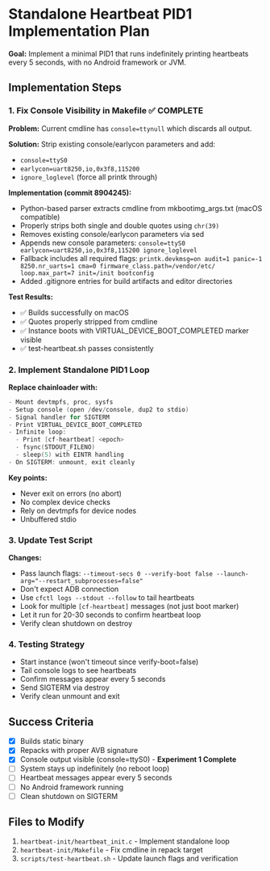 # Standalone Heartbeat PID1 Implementation Plan

**Goal:** Implement a minimal PID1 that runs indefinitely printing heartbeats every 5 seconds, with no Android framework or JVM.

## Implementation Steps

### 1. Fix Console Visibility in Makefile ✅ COMPLETE
**Problem:** Current cmdline has `console=ttynull` which discards all output.

**Solution:** Strip existing console/earlycon parameters and add:
- `console=ttyS0`
- `earlycon=uart8250,io,0x3f8,115200`
- `ignore_loglevel` (force all printk through)

**Implementation (commit 8904245):**
- Python-based parser extracts cmdline from mkbootimg_args.txt (macOS compatible)
- Properly strips both single and double quotes using `chr(39)`
- Removes existing console/earlycon parameters via sed
- Appends new console parameters: `console=ttyS0 earlycon=uart8250,io,0x3f8,115200 ignore_loglevel`
- Fallback includes all required flags: `printk.devkmsg=on audit=1 panic=-1 8250.nr_uarts=1 cma=0 firmware_class.path=/vendor/etc/ loop.max_part=7 init=/init bootconfig`
- Added .gitignore entries for build artifacts and editor directories

**Test Results:**
- ✅ Builds successfully on macOS
- ✅ Quotes properly stripped from cmdline
- ✅ Instance boots with VIRTUAL_DEVICE_BOOT_COMPLETED marker visible
- ✅ test-heartbeat.sh passes consistently

### 2. Implement Standalone PID1 Loop
**Replace chainloader with:**
```c
- Mount devtmpfs, proc, sysfs
- Setup console (open /dev/console, dup2 to stdio)
- Signal handler for SIGTERM
- Print VIRTUAL_DEVICE_BOOT_COMPLETED
- Infinite loop:
  - Print [cf-heartbeat] <epoch>
  - fsync(STDOUT_FILENO)
  - sleep(5) with EINTR handling
- On SIGTERM: unmount, exit cleanly
```

**Key points:**
- Never exit on errors (no abort)
- No complex device checks
- Rely on devtmpfs for device nodes
- Unbuffered stdio

### 3. Update Test Script
**Changes:**
- Pass launch flags: `--timeout-secs 0 --verify-boot false --launch-arg="--restart_subprocesses=false"`
- Don't expect ADB connection
- Use `cfctl logs --stdout --follow` to tail heartbeats
- Look for multiple `[cf-heartbeat]` messages (not just boot marker)
- Let it run for 20-30 seconds to confirm heartbeat loop
- Verify clean shutdown on destroy

### 4. Testing Strategy
- Start instance (won't timeout since verify-boot=false)
- Tail console logs to see heartbeats
- Confirm messages appear every 5 seconds
- Send SIGTERM via destroy
- Verify clean unmount and exit

## Success Criteria

- [x] Builds static binary
- [x] Repacks with proper AVB signature
- [x] Console output visible (console=ttyS0) - **Experiment 1 Complete**
- [ ] System stays up indefinitely (no reboot loop)
- [ ] Heartbeat messages appear every 5 seconds
- [ ] No Android framework running
- [ ] Clean shutdown on SIGTERM

## Files to Modify

1. `heartbeat-init/heartbeat_init.c` - Implement standalone loop
2. `heartbeat-init/Makefile` - Fix cmdline in repack target
3. `scripts/test-heartbeat.sh` - Update launch flags and verification
